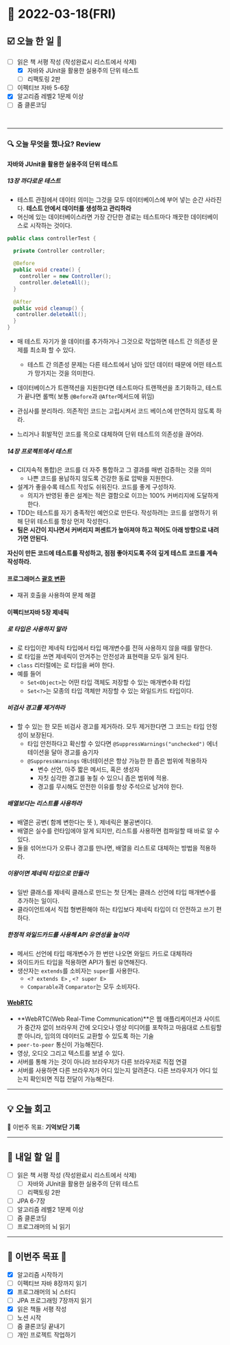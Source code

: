 # 📆 2022-03-18(FRI)

## ☑️ 오늘 한 일 📑
- [ ] 읽은 책 서평 작성 (작성완료시 리스트에서 삭제)
    - [x] 자바와 JUnit을 활용한 실용주의 단위 테스트
    - [ ] 리팩토링 2판
- [ ] 이펙티브 자바 5-6장
- [x] 알고리즘 레벨2 1문제 이상
- [ ] 줌 클론코딩

<br>

***

### 🔍️ 오늘 무엇을 했나요? Review
#### 자바와 JUnit을 활용한 실용주의 단위 테스트
##### 13장 까다로운 테스트 

- 테스트 관점에서 데이터 의미는 그것을 모두 데이터베이스에 부어 넣는 순간 사라진다. **테스트 안에서 데이터를 생성하고 관리하라**
- 머신에 있는 데이터베이스라면 가장 간단한 경로는 테스트마다 깨끗한 데이터베이스로 시작하는 것이다.

```java
public class controllerTest {

  private Controller controller;
  
  @Before
  public void create() {
    controller = new Controller();
    controller.deleteAll();
  }
  
  @After
  public void cleanup() {
   controller.deleteAll();
  }
}
```
- 매 테스트 자기가 쓸 데이터를 추가하거나 그것으로 작업하면 테스트 간 의존성 문제를 최소화 할 수 있다. 
  - 테스트 간 의존성 문제는 다른 테스트에서 남아 있던 데이터 때문에 어떤 테스트가 망가지는 것을 의미한다. 
- 데이터베이스가 트랜잭션을 지원한다면 테스트마다 트랜잭션을 초기화하고, 테스트가 끝나면 롤백( 보통 `@Before`과 `@After`메서드에 위임)

- 관심사를 분리하라. 의존적인 코드는 고립시켜서 코드 베이스에 만연하지 않도록 하라.
- 느리거나 휘발적인 코드를 목으로 대체하여 단위 테스트의 의존성을 끊어라.

##### 14장 프로젝트에서 테스트 
- CI(지속적 통합)은 코드를 더 자주 통합하고 그 결과를 매번 검증하는 것을 의미 
  - 나쁜 코드를 용납하지 않도록 건강한 동료 압박을 지원한다.
- 설계가 좋을수록 테스트 작성도 쉬워진다. 코드를 좋게 구성하자.
  - 의지가 반영된 좋은 설계는 적은 결함으로 이끄는 100% 커버리지에 도달하게 한다. 
- TDD는 테스트를 자기 충족적인 예언으로 만든다. 작성하려는 코드를 설명하기 위해 단위 테스트를 항상 먼저 작성한다. 
- **팀은 시간이 지나면서 커버리지 퍼센트가 높아져야 하고 적어도 아래 방향으로 내려가면 안된다.**

**자신이 만든 코드에 테스트를 작성하고, 점점 좋아지도록 주의 깊게 테스트 코드를 계속 작성하라.**

#### 프로그래머스 [괄호 변환](https://github.com/Kyuwon53/Python-algorithm/tree/main/programmers/Level2/%EA%B4%84%ED%98%B8%20%EB%B3%80%ED%99%98)
- 재귀 호출을 사용하여 문제 해결 

#### 이펙티브자바 5장 제네릭 
##### 로 타입은 사용하지 말라 
- 로 타입이란 제네릭 타입에서 타입 매개변수를 전혀 사용하지 않을 때를 말한다. 
- 로 타입을 쓰면 제네릭이 안겨주는 안전성과 표현력을 모두 잃게 된다. 
- `class` 리터럴에는 로 타입을 써야 한다. 
- 예를 들어 
  - `Set<Object>`는 어떤 타입 객체도 저장할 수 있는 매개변수화 타입
  - `Set<?>`는 모종의 타입 객체만 저장할 수 있는 와일드카드 타입이다. 
  
##### 비검사 경고를 제거하라
- 할 수 있는 한 모든 비검사 경고를 제거하라. 모두 제거한다면 그 코드는 타입 안정성이 보장된다. 
  - 타입 안전하다고 확신할 수 있다면 `@SuppressWarnings("unchecked")` 에너테이션을 달아 경고를 숨기자
  - `@SuppressWarnings` 애너테이션은 항상 가능한 한 좁은 범위에 적용하자 
    - 변수 선언, 아주 짧은 메서드, 혹은 생성자
    - 자칫 심각한 경고를 놓칠 수 있으니 좁은 범위에 적용.
    - 경고를 무시해도 안전한 이유를 항상 주석으로 남겨야 한다. 
  
##### 배열보다는 리스트를 사용하라 
- 배열은 공변( 함께 변한다는 뜻 ), 제네릭은 불공변이다. 
- 배열은 실수를 런타임에야 알게 되지만, 리스트를 사용하면 컴파일할 때 바로 알 수 있다. 
- 둘을 섞어쓰다가 오류나 경고를 만나면, 배열을 리스트로 대체하는 방법을 적용하라.

##### 이왕이면 제네릭 타입으로 만들라 
- 일반 클래스를 제네릭 클래스로 만드는 첫 단계는 클래스 선언에 타입 매개변수를 추가하는 일이다. 
- 클라이언트에서 직접 형변환해야 하는 타입보다 제네릭 타입이 더 안전하고 쓰기 편하다. 

##### 한정적 와일드카드를 사용해 API 유연성을 높이라
- 메서드 선언에 타입 매개변수가 한 번만 나오면 와일드 카드로 대체하라 
- 와이드카드 타입을 적용하면 API가 훨씬 유연해진다. 
- 생산자는 `extends`를 소비자는 `super`를 사용한다. 
  - `<? extends E>` , `<? super E>`
  - `Comparable`과 `Comparator`는 모두 소비자다. 

#### [WebRTC](https://developer.mozilla.org/ko/docs/Web/API/WebRTC_API)
- **WebRTC(Web Real-Time Communication)**은 웹 애플리케이션과 사이트가 중간자 없이 브라우저 간에 오디오나 영상 미디어를 포착하고 마음대로 스트림할 뿐 아니라, 임의의 데이터도 교환할 수 있도록 하는 기술
- `peer-to-peer` 통신이 가능해진다. 
- 영상, 오디오 그리고 텍스트를 보낼 수 있다. 
- 서버를 통해 가는 것이 아니라 브라우저가 다른 브라우저로 직접 연결
- 서버를 사용하면 다른 브라우저가 어디 있는지 알려준다. 다른 브라우저가 어디 있는지 확인되면 직접 전달이 가능해진다.

***

## 💡 오늘 회고

🎯 이번주 목표: **기억보단 기록**

***

## 🎯 내일 할 일 🎯

- [ ] 읽은 책 서평 작성 (작성완료시 리스트에서 삭제)
    - [ ] 자바와 JUnit을 활용한 실용주의 단위 테스트
    - [ ] 리팩토링 2판
- [ ] JPA 6-7장
- [ ] 알고리즘 레벨2 1문제 이상
- [ ] 줌 클론코딩
- [ ] 프로그래머의 뇌 읽기

***

## 🏁 이번주 목표 🏁

- [x] 알고리즘 시작하기
- [ ] 이펙티브 자바 8장까지 읽기
- [x] 프로그래머의 뇌 스터디
- [ ] JPA 프로그래밍 7장까지 읽기
- [x] 읽은 책들 서평 작성
- [ ] 노션 시작
- [ ] 줌 클론코딩 끝내기
- [ ] 개인 프로젝트 작업하기 